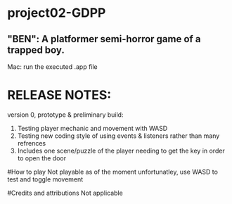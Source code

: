 # project02-GDPP

## "BEN": A platformer semi-horror game of a trapped boy.

Mac: run the executed .app file

# RELEASE NOTES: 
  version 0, prototype & preliminary build: 
  1. Testing player mechanic and movement with WASD
  2. Testing new coding style of using events & listeners rather than many refrences
  3. Includes one scene/puzzle of the player needing to get the key in order to open the door

#How to play
  Not playable as of the moment unfortunatley, use WASD to test and toggle movement


#Credits and attributions 
  Not applicable 
